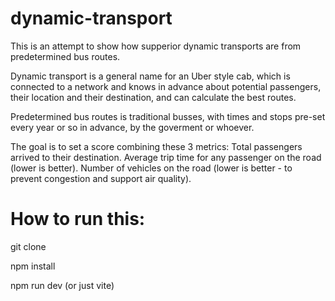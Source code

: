 # dynamic-transport
This is an attempt to show how supperior dynamic transports are from predetermined bus routes.

Dynamic transport is a general name for an Uber style cab, 
which is connected to a network and knows in advance about potential passengers, 
their location and their destination, and can calculate the best routes.

Predetermined bus routes is traditional busses, with times and stops pre-set every year or so in advance, by the goverment or whoever.

The goal is to set a score combining these 3 metrics:
Total passengers arrived to their destination.
Average trip time for any passenger on the road (lower is better).
Number of vehicles on the road (lower is better - to prevent congestion and support air quality).



# How to run this:
git clone

npm install

npm run dev (or just vite)

